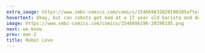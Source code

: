 ```yaml
---
extra_image: https://www.smbc-comics.com/comics/154669632820190105after.png
hovertext: Okay, but can robots get mad at a 17 year old barista and demand to see the manager?
image: https://www.smbc-comics.com/comics/1546696196-20190105.png
next: we-know
prev: man-2
title: Robot Love
---
```

